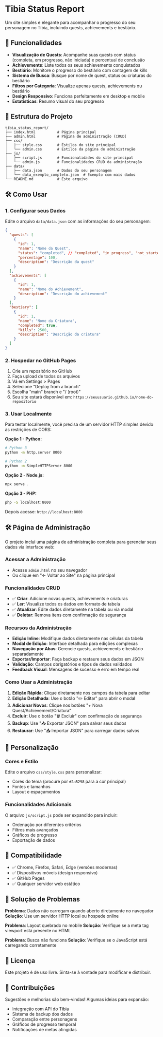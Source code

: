 # Tibia Status Report

Um site simples e elegante para acompanhar o progresso do seu personagem no Tibia, incluindo quests, achievements e bestiário.

## 🚀 Funcionalidades

- **Visualização de Quests**: Acompanhe suas quests com status (completa, em progresso, não iniciada) e percentual de conclusão
- **Achievements**: Liste todos os seus achievements conquistados
- **Bestiário**: Monitore o progresso do bestiário com contagem de kills
- **Sistema de Busca**: Busque por nome de quest, status ou criaturas do bestiário
- **Filtros por Categoria**: Visualize apenas quests, achievements ou bestiário
- **Design Responsivo**: Funciona perfeitamente em desktop e mobile
- **Estatísticas**: Resumo visual do seu progresso

## 📁 Estrutura do Projeto

```
tibia_status_report/
├── index.html          # Página principal
├── admin.html          # Página de administração (CRUD)
├── css/
│   ├── style.css       # Estilos do site principal
│   └── admin.css       # Estilos da página de administração
├── js/
│   ├── script.js       # Funcionalidades do site principal
│   └── admin.js        # Funcionalidades CRUD da administração
├── data/
│   ├── data.json       # Dados do seu personagem
│   └── data_exemplo_completo.json  # Exemplo com mais dados
└── README.md           # Este arquivo
```

## 🛠️ Como Usar

### 1. Configurar seus Dados

Edite o arquivo `data/data.json` com as informações do seu personagem:

```json
{
  "quests": [
    {
      "id": 1,
      "name": "Nome da Quest",
      "status": "completed", // "completed", "in_progress", "not_started"
      "percentage": 100,
      "description": "Descrição da quest"
    }
  ],
  "achievements": [
    {
      "id": 1,
      "name": "Nome do Achievement",
      "description": "Descrição do achievement"
    }
  ],
  "bestiary": [
    {
      "id": 1,
      "name": "Nome da Criatura",
      "completed": true,
      "kills": 2500,
      "description": "Descrição da criatura"
    }
  ]
}
```

### 2. Hospedar no GitHub Pages

1. Crie um repositório no GitHub
2. Faça upload de todos os arquivos
3. Vá em Settings > Pages
4. Selecione "Deploy from a branch"
5. Escolha "main" branch e "/ (root)"
6. Seu site estará disponível em: `https://seuusuario.github.io/nome-do-repositorio`

### 3. Usar Localmente

Para testar localmente, você precisa de um servidor HTTP simples devido às restrições de CORS:

**Opção 1 - Python:**
```bash
# Python 3
python -m http.server 8000

# Python 2
python -m SimpleHTTPServer 8000
```

**Opção 2 - Node.js:**
```bash
npx serve .
```

**Opção 3 - PHP:**
```bash
php -S localhost:8000
```

Depois acesse: `http://localhost:8000`

## 🛠️ Página de Administração

O projeto inclui uma página de administração completa para gerenciar seus dados via interface web:

### Acessar a Administração
- Acesse `admin.html` no seu navegador
- Ou clique em "← Voltar ao Site" na página principal

### Funcionalidades CRUD
- ✅ **Criar**: Adicione novas quests, achievements e criaturas
- ✅ **Ler**: Visualize todos os dados em formato de tabela
- ✅ **Atualizar**: Edite dados diretamente na tabela ou via modal
- ✅ **Deletar**: Remova itens com confirmação de segurança

### Recursos da Administração
- **Edição Inline**: Modifique dados diretamente nas células da tabela
- **Modal de Edição**: Interface detalhada para edições complexas
- **Navegação por Abas**: Gerencie quests, achievements e bestiário separadamente
- **Exportar/Importar**: Faça backup e restaure seus dados em JSON
- **Validação**: Campos obrigatórios e tipos de dados validados
- **Feedback Visual**: Mensagens de sucesso e erro em tempo real

### Como Usar a Administração
1. **Edição Rápida**: Clique diretamente nos campos da tabela para editar
2. **Edição Detalhada**: Use o botão "✏️ Editar" para abrir o modal
3. **Adicionar Novos**: Clique nos botões "+ Nova Quest/Achievement/Criatura"
4. **Excluir**: Use o botão "🗑️ Excluir" com confirmação de segurança
5. **Backup**: Use "📥 Exportar JSON" para salvar seus dados
6. **Restaurar**: Use "📤 Importar JSON" para carregar dados salvos

## 🎨 Personalização

### Cores e Estilo

Edite o arquivo `css/style.css` para personalizar:
- Cores do tema (procure por `#2a5298` para a cor principal)
- Fontes e tamanhos
- Layout e espaçamentos

### Funcionalidades Adicionais

O arquivo `js/script.js` pode ser expandido para incluir:
- Ordenação por diferentes critérios
- Filtros mais avançados
- Gráficos de progresso
- Exportação de dados

## 📱 Compatibilidade

- ✅ Chrome, Firefox, Safari, Edge (versões modernas)
- ✅ Dispositivos móveis (design responsivo)
- ✅ GitHub Pages
- ✅ Qualquer servidor web estático

## 🔧 Solução de Problemas

**Problema**: Dados não carregam quando aberto diretamente no navegador
**Solução**: Use um servidor HTTP local ou hospede online

**Problema**: Layout quebrado no mobile
**Solução**: Verifique se a meta tag viewport está presente no HTML

**Problema**: Busca não funciona
**Solução**: Verifique se o JavaScript está carregando corretamente

## 📝 Licença

Este projeto é de uso livre. Sinta-se à vontade para modificar e distribuir.

## 🤝 Contribuições

Sugestões e melhorias são bem-vindas! Algumas ideias para expansão:
- Integração com API do Tibia
- Sistema de backup dos dados
- Comparação entre personagens
- Gráficos de progresso temporal
- Notificações de metas atingidas

